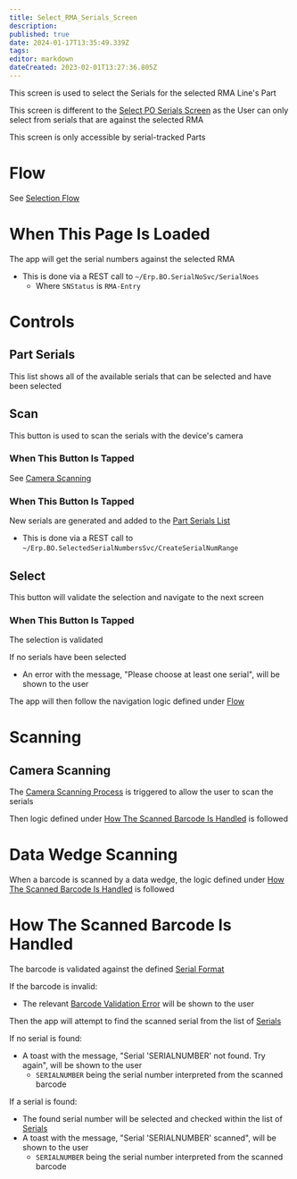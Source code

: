 ```yaml
---
title: Select_RMA_Serials_Screen
description: 
published: true
date: 2024-01-17T13:35:49.339Z
tags: 
editor: markdown
dateCreated: 2023-02-01T13:27:36.805Z
---
```


This screen is used to select the Serials for the selected RMA Line's Part

This screen is different to the [Select PO Serials Screen](./Select_PO_Serials_Screen.md) as the User can only select from serials that are against the selected RMA

This screen is only accessible by serial-tracked Parts

# Flow
See [Selection Flow](../Navigation.md#selection-flow)

# When This Page Is Loaded
The app will get the serial numbers against the selected RMA
- This is done via a REST call to `~/Erp.BO.SerialNoSvc/SerialNoes`
	- Where `SNStatus` is `RMA-Entry`

# Controls
## Part Serials
This list shows all of the available serials that can be selected and have been selected

## Scan
This button is used to scan the serials with the device's camera

### When This Button Is Tapped
See [Camera Scanning](#camera-scanning)

### When This Button Is Tapped
New serials are generated and added to the [Part Serials List](#part-serials)
- This is done via a REST call to `~/Erp.BO.SelectedSerialNumbersSvc/CreateSerialNumRange`

## Select
This button will validate the selection and navigate to the next screen

### When This Button Is Tapped
The selection is validated

If no serials have been selected
- An error with the message, "Please choose at least one serial", will be shown to the user

The app will then follow the navigation logic defined under [Flow](#flow)

# Scanning
## Camera Scanning
The [Camera Scanning Process](../../../Scanning.md#camera-scanning) is triggered to allow the user to scan the serials

Then logic defined under [How The Scanned Barcode Is Handled](#how-the-scanned-barcode-is-handled) is followed

# Data Wedge Scanning
When a barcode is scanned by a data wedge, the logic defined under [How The Scanned Barcode Is Handled](#how-the-scanned-barcode-is-handled) is followed

# How The Scanned Barcode Is Handled
The barcode is validated against the defined [Serial Format](../../../Scanning.md#serial-format)

If the barcode is invalid:
- The relevant [Barcode Validation Error](../../../Scanning.md#barcode-validation-errors) will be shown to the user

Then the app will attempt to find the scanned serial from the list of [Serials](#part-serials)

If no serial is found:
- A toast with the message, "Serial 'SERIALNUMBER' not found. Try again", will be shown to the user
	- `SERIALNUMBER` being the serial number interpreted from the scanned barcode

If a serial is found:
- The found serial number will be selected and checked within the list of [Serials](#part-serials)
- A toast with the message, "Serial 'SERIALNUMBER' scanned", will be shown to the user
	- `SERIALNUMBER` being the serial number interpreted from the scanned barcode
